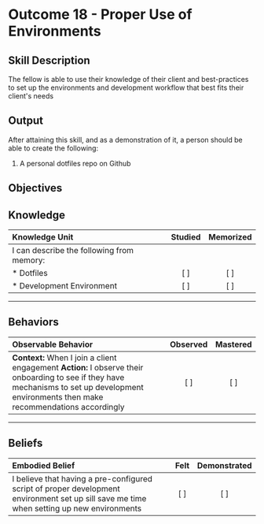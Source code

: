 # Outcome 18 - Proper Use of Environments

**Skill Description**
----------
The fellow is able to use their knowledge of their client and best-practices to set up the environments and development workflow that best fits their client's needs

**Output**
----------
After attaining this skill, and as a demonstration of it, a person should be able to create the following:

1. A personal dotfiles repo on Github


**Objectives**
----------
## **Knowledge**


| Knowledge Unit   |      Studied      | Memorized |
|:-------------|:------------------:|:--------:|
| I can describe the following from memory: | | |
| * Dotfiles | [ ] | [ ]  |
| * Development Environment     | [ ] | [ ]  |


----------


## **Behaviors**

| Observable Behavior   |      Observed      | Mastered |
|:-------------|:------------------:|:--------:|
| **Context:** When I join a client engagement **Action:** I observe their onboarding to see if they have mechanisms to set up development environments then make recommendations accordingly | [ ] | [ ]  |



----------


## **Beliefs**


| Embodied Belief   |      Felt      | Demonstrated |
|:-------------|:------------------:|:--------:|
| I believe that having a pre-configured script of proper development environment set up sill save me time when setting up new environments | [ ] | [ ]  |

